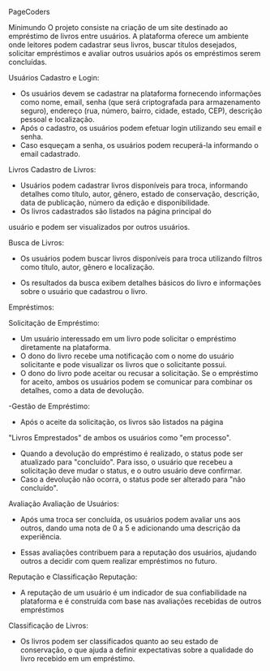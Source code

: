 PageCoders

Minimundo
O projeto consiste na criação de um site destinado ao empréstimo de
livros entre usuários. A plataforma oferece um ambiente onde leitores podem
cadastrar seus livros, buscar títulos desejados, solicitar empréstimos e avaliar
outros usuários após os empréstimos serem concluídas.

Usuários
Cadastro e Login:
- Os usuários devem se cadastrar na plataforma fornecendo
informações como nome, email, senha (que será criptografada para
armazenamento seguro), endereço (rua, número, bairro, cidade, estado, CEP),
descrição pessoal e localização.
- Após o cadastro, os usuários podem efetuar login utilizando seu
email e senha.
- Caso esqueçam a senha, os usuários podem recuperá-la informando o email
cadastrado.

Livros
Cadastro de Livros:
- Usuários podem cadastrar livros disponíveis para troca,
informando detalhes como título, autor, gênero, estado de conservação,
descrição, data de publicação, número da edição e disponibilidade.
- Os livros cadastrados são listados na página principal do

usuário e podem ser visualizados por outros usuários.

Busca de Livros:
- Os usuários podem buscar livros disponíveis para troca
utilizando filtros como título, autor, gênero e localização.

- Os resultados da busca exibem detalhes básicos do livro e
informações sobre o usuário que cadastrou o livro.

Empréstimos:

Solicitação de Empréstimo:
- Um usuário interessado em um livro pode solicitar o empréstimo
diretamente na plataforma.
- O dono do livro recebe uma notificação com o nome do usuário
solicitante e pode visualizar os livros que o solicitante possui.
- O dono do livro pode aceitar ou recusar a solicitação. Se o
empréstimo for aceito, ambos os usuários podem se comunicar para combinar
os detalhes, como a data de devolução.

-Gestão de Empréstimo:
- Após o aceite da solicitação, os livros são listados na página

"Livros Emprestados" de ambos os usuários como "em processo".
- Quando a devolução do empréstimo é realizado, o status pode
ser atualizado para "concluído". Para isso, o usuário que recebeu a solicitação
deve mudar o status, e o outro usuário deve confirmar.
- Caso a devolução não ocorra, o status pode ser alterado para
"não concluído".

Avaliação
Avaliação de Usuários:
- Após uma troca ser concluída, os usuários podem avaliar uns
aos outros, dando uma nota de 0 a 5 e adicionando uma descrição da
experiência.

- Essas avaliações contribuem para a reputação dos usuários,
ajudando outros a decidir com quem realizar empréstimos no futuro.

Reputação e Classificação
Reputação:
- A reputação de um usuário é um indicador de sua confiabilidade
na plataforma e é construída com base nas avaliações recebidas de outros
empréstimos

Classificação de Livros:

- Os livros podem ser classificados quanto ao seu estado de
conservação, o que ajuda a definir expectativas sobre a qualidade do livro
recebido em um empréstimo.
